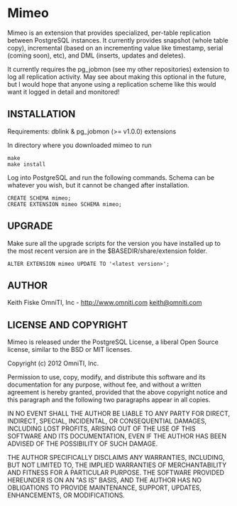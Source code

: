 Mimeo
=====

Mimeo is an extension that provides specialized, per-table replication between PostgreSQL instances. It currently provides snapshot (whole table copy), incremental (based on an incrementing value like timestamp, serial (coming soon), etc), and DML (inserts, updates and deletes).

It currently requires the pg_jobmon (see my other repositories) extension to log all replication activity. May see about making this optional in the future, but I would hope that anyone using a replication scheme like this would want it logged in detail and monitored!

INSTALLATION
------------

Requirements: dblink & pg_jobmon (>= v1.0.0) extensions

In directory where you downloaded mimeo to run

    make
    make install

Log into PostgreSQL and run the following commands. Schema can be whatever you wish, but it cannot be changed after installation.

    CREATE SCHEMA mimeo;
    CREATE EXTENSION mimeo SCHEMA mimeo;


UPGRADE
-------

Make sure all the upgrade scripts for the version you have installed up to the most recent version are in the $BASEDIR/share/extension folder. 

    ALTER EXTENSION mimeo UPDATE TO '<latest version>';


AUTHOR
------

Keith Fiske
OmniTI, Inc - http://www.omniti.com
keith@omniti.com


LICENSE AND COPYRIGHT
---------------------

Mimeo is released under the PostgreSQL License, a liberal Open Source license, similar to the BSD or MIT licenses.

Copyright (c) 2012 OmniTI, Inc.

Permission to use, copy, modify, and distribute this software and its documentation for any purpose, without fee, and without a written agreement is hereby granted, provided that the above copyright notice and this paragraph and the following two paragraphs appear in all copies.

IN NO EVENT SHALL THE AUTHOR BE LIABLE TO ANY PARTY FOR DIRECT, INDIRECT, SPECIAL, INCIDENTAL, OR CONSEQUENTIAL DAMAGES, INCLUDING LOST PROFITS, ARISING OUT OF THE USE OF THIS SOFTWARE AND ITS DOCUMENTATION, EVEN IF THE AUTHOR HAS BEEN ADVISED OF THE POSSIBILITY OF SUCH DAMAGE.

THE AUTHOR SPECIFICALLY DISCLAIMS ANY WARRANTIES, INCLUDING, BUT NOT LIMITED TO, THE IMPLIED WARRANTIES OF MERCHANTABILITY AND FITNESS FOR A PARTICULAR PURPOSE. THE SOFTWARE PROVIDED HEREUNDER IS ON AN "AS IS" BASIS, AND THE AUTHOR HAS NO OBLIGATIONS TO PROVIDE MAINTENANCE, SUPPORT, UPDATES, ENHANCEMENTS, OR MODIFICATIONS.
